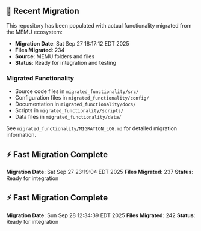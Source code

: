 
## 🔄 Recent Migration

This repository has been populated with actual functionality migrated from the MEMU ecosystem:

- **Migration Date**: Sat Sep 27 18:17:12 EDT 2025
- **Files Migrated**:      234
- **Source**: MEMU folders and files
- **Status**: Ready for integration and testing

### Migrated Functionality
- Source code files in `migrated_functionality/src/`
- Configuration files in `migrated_functionality/config/`
- Documentation in `migrated_functionality/docs/`
- Scripts in `migrated_functionality/scripts/`
- Data files in `migrated_functionality/data/`

See `migrated_functionality/MIGRATION_LOG.md` for detailed migration information.


## ⚡ Fast Migration Complete

**Migration Date**: Sat Sep 27 23:19:04 EDT 2025
**Files Migrated**:      237
**Status**: Ready for integration


## ⚡ Fast Migration Complete

**Migration Date**: Sun Sep 28 12:34:39 EDT 2025
**Files Migrated**:      242
**Status**: Ready for integration


